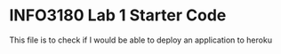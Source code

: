# INFO3180 Lab 1 Starter Code

This file is to check if I would be able to deploy an application to heroku
